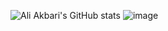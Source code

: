 ![Ali Akbari's GitHub stats](https://github-readme-stats.vercel.app/api?username=Akbari300&count_private=true)
![image](https://user-images.githubusercontent.com/32899288/129611918-7e65da1c-dc06-42cb-b21a-8706f355d0c5.png)


<!--
**Akbari300/Akbari300** is a ✨ _special_ ✨ repository because its `README.md` (this file) appears on your GitHub profile.

Here are some ideas to get you started:

- 🔭 I’m currently working on ...
- 🌱 I’m currently learning ...
- 👯 I’m looking to collaborate on ...
- 🤔 I’m looking for help with ...
- 💬 Ask me about ...
- 📫 How to reach me: ...
- 😄 Pronouns: ...
- ⚡ Fun fact: ...
-->
